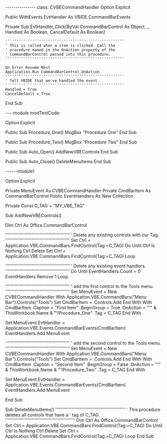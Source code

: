 --------------- class: CVBECommandHandler
Option Explicit

Public WithEvents EvtHandler As VBIDE.CommandBarEvents

Private Sub EvtHandler_Click(ByVal CommandBarControl As Object, _
    Handled As Boolean, CancelDefault As Boolean)

    '''''''''''''''''''''''''''''''''''''''''''''''''''''
    ' This is called when a item is clicked. Call the
    ' procedure named in the OnAction property of the
    ' CommandBarControl passed into this procedure.
    '''''''''''''''''''''''''''''''''''''''''''''''''''''
    
    On Error Resume Next
    Application.Run CommandBarControl.OnAction
    '''''''''''''''''''''''''''''''''''''''''''''''''''''
    ' Tell VBIDE that we've handled the event.
    '''''''''''''''''''''''''''''''''''''''''''''''''''''
    Handled = True
    CancelDefault = True
End Sub


----module modTestCode:

Option Explicit

Public Sub Procedure_One()
    MsgBox "Procedure One"
End Sub

Public Sub Procedure_Two()
    MsgBox "Procedure Two"
End Sub

Public Sub Auto_Open()
    AddNewVBEControls
End Sub

Public Sub Auto_Close()
    DeleteMenuItems
End Sub




------module1

Option Explicit

Private MenuEvent As CVBECommandHandler
Private CmdBarItem As CommandBarControl
Public EventHandlers As New Collection

Private Const C_TAG = "MY_VBE_TAG"

Sub AddNewVBEControls()

Dim Ctrl As Office.CommandBarControl

'''''''''''''''''''''''''''''''''''''''''''''''''
' Delete any existing controls with our Tag.
'''''''''''''''''''''''''''''''''''''''''''''''''
Set Ctrl = Application.VBE.CommandBars.FindControl(Tag:=C_TAG)
Do Until Ctrl Is Nothing
    Ctrl.Delete
    Set Ctrl = Application.VBE.CommandBars.FindControl(Tag:=C_TAG)
Loop

'''''''''''''''''''''''''''''''''''''''''''''''''
' Delete any existing event handlers.
'''''''''''''''''''''''''''''''''''''''''''''''''
Do Until EventHandlers.Count = 0
    EventHandlers.Remove 1
Loop

'''''''''''''''''''''''''''''''''''''''''''''''''
' add the first control to the Tools menu.
'''''''''''''''''''''''''''''''''''''''''''''''''
Set MenuEvent = New CVBECommandHandler
With Application.VBE.CommandBars("Menu Bar").Controls("Tools")
    Set CmdBarItem = .Controls.Add
End With
With CmdBarItem
    .Caption = "First Item"
    .BeginGroup = True
    .OnAction = "'" & ThisWorkbook.Name & "'!Procedure_One"
    .Tag = C_TAG
End With

Set MenuEvent.EvtHandler = Application.VBE.Events.CommandBarEvents(CmdBarItem)
EventHandlers.Add MenuEvent

'''''''''''''''''''''''''''''''''''''''''''''''''
' add the second control to the Tools menu.
'''''''''''''''''''''''''''''''''''''''''''''''''
Set MenuEvent = New CVBECommandHandler
With Application.VBE.CommandBars("Menu Bar").Controls("Tools")
    Set CmdBarItem = .Controls.Add
End With
With CmdBarItem
    .Caption = "Second Item"
    .BeginGroup = False
    .OnAction = "'" & ThisWorkbook.Name & "'!Procedure_Two"
    .Tag = C_TAG
End With

Set MenuEvent.EvtHandler = Application.VBE.Events.CommandBarEvents(CmdBarItem)
EventHandlers.Add MenuEvent

End Sub

Sub DeleteMenuItems()
'''''''''''''''''''''''''''''''''''''''''''''''''''''
' This procedure deletes all controls that have a
' tag of C_TAG.
'''''''''''''''''''''''''''''''''''''''''''''''''''''
    Dim Ctrl As Office.CommandBarControl
    Set Ctrl = Application.VBE.CommandBars.FindControl(Tag:=C_TAG)
    Do Until Ctrl Is Nothing
        Ctrl.Delete
        Set Ctrl = Application.VBE.CommandBars.FindControl(Tag:=C_TAG)
    Loop
End Sub

